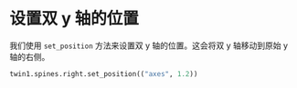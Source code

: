 # 设置双 y 轴的位置

我们使用 `set_position` 方法来设置双 y 轴的位置。这会将双 y 轴移动到原始 y 轴的右侧。

```python
twin1.spines.right.set_position(("axes", 1.2))
```
